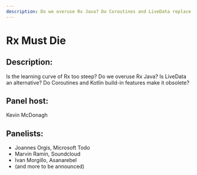 ```yaml
---
description: Do we overuse Rx Java? Do Coroutines and LiveData replace it?
---
```


# Rx Must Die

## Description:

Is the learning curve of Rx too steep? Do we overuse Rx Java? Is LiveData an alternative? Do Coroutines and Kotlin build-in features make it obsolete?

## Panel host:

Kevin McDonagh

## Panelists:

* Joannes Orgis, Microsoft Todo
* Marvin Ramin, Soundcloud
* Ivan Morgillo, Asanarebel
* \(and more to be announced\)

